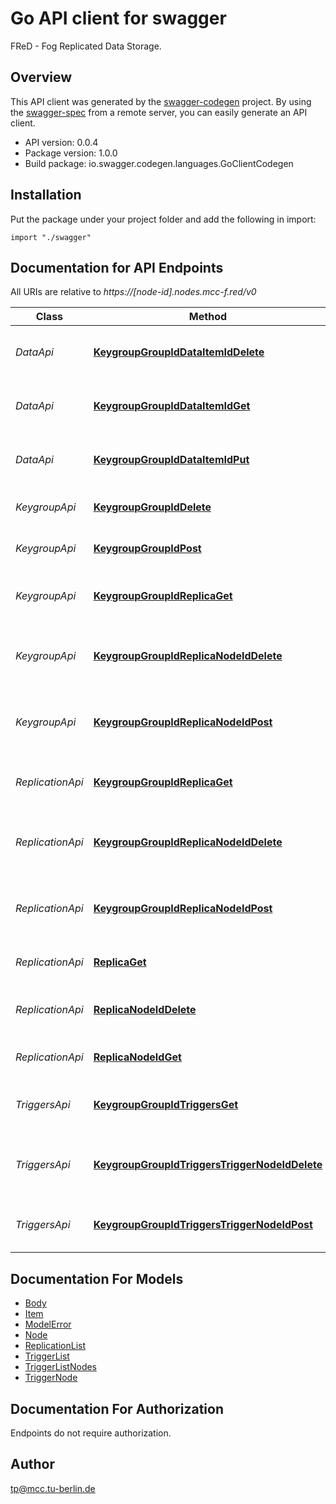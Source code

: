 # Go API client for swagger

FReD - Fog Replicated Data Storage.

## Overview
This API client was generated by the [swagger-codegen](https://github.com/swagger-api/swagger-codegen) project.  By using the [swagger-spec](https://github.com/swagger-api/swagger-spec) from a remote server, you can easily generate an API client.

- API version: 0.0.4
- Package version: 1.0.0
- Build package: io.swagger.codegen.languages.GoClientCodegen

## Installation
Put the package under your project folder and add the following in import:
```golang
import "./swagger"
```

## Documentation for API Endpoints

All URIs are relative to *https://[node-id].nodes.mcc-f.red/v0*

Class | Method | HTTP request | Description
------------ | ------------- | ------------- | -------------
*DataApi* | [**KeygroupGroupIdDataItemIdDelete**](docs/DataApi.md#keygroupgroupiddataitemiddelete) | **Delete** /keygroup/{group_id}/data/{item_id} | Deletes an item value from a Keygroup
*DataApi* | [**KeygroupGroupIdDataItemIdGet**](docs/DataApi.md#keygroupgroupiddataitemidget) | **Get** /keygroup/{group_id}/data/{item_id} | Gets an item value from a Keygroup
*DataApi* | [**KeygroupGroupIdDataItemIdPut**](docs/DataApi.md#keygroupgroupiddataitemidput) | **Put** /keygroup/{group_id}/data/{item_id} | Sets an item value in a Keygroup
*KeygroupApi* | [**KeygroupGroupIdDelete**](docs/KeygroupApi.md#keygroupgroupiddelete) | **Delete** /keygroup/{group_id} | Delete an existing Keygroup
*KeygroupApi* | [**KeygroupGroupIdPost**](docs/KeygroupApi.md#keygroupgroupidpost) | **Post** /keygroup/{group_id} | Create a new Keygroup
*KeygroupApi* | [**KeygroupGroupIdReplicaGet**](docs/KeygroupApi.md#keygroupgroupidreplicaget) | **Get** /keygroup/{group_id}/replica | Gets all Replica Nodes for a Keygroup
*KeygroupApi* | [**KeygroupGroupIdReplicaNodeIdDelete**](docs/KeygroupApi.md#keygroupgroupidreplicanodeiddelete) | **Delete** /keygroup/{group_id}/replica/{node_id} | Remove an existing replica node for a Keygroup
*KeygroupApi* | [**KeygroupGroupIdReplicaNodeIdPost**](docs/KeygroupApi.md#keygroupgroupidreplicanodeidpost) | **Post** /keygroup/{group_id}/replica/{node_id} | Create a new Replica node for a Keygroup
*ReplicationApi* | [**KeygroupGroupIdReplicaGet**](docs/ReplicationApi.md#keygroupgroupidreplicaget) | **Get** /keygroup/{group_id}/replica | Gets all Replica Nodes for a Keygroup
*ReplicationApi* | [**KeygroupGroupIdReplicaNodeIdDelete**](docs/ReplicationApi.md#keygroupgroupidreplicanodeiddelete) | **Delete** /keygroup/{group_id}/replica/{node_id} | Remove an existing replica node for a Keygroup
*ReplicationApi* | [**KeygroupGroupIdReplicaNodeIdPost**](docs/ReplicationApi.md#keygroupgroupidreplicanodeidpost) | **Post** /keygroup/{group_id}/replica/{node_id} | Create a new Replica node for a Keygroup
*ReplicationApi* | [**ReplicaGet**](docs/ReplicationApi.md#replicaget) | **Get** /replica | Gets all Replica Nodes
*ReplicationApi* | [**ReplicaNodeIdDelete**](docs/ReplicationApi.md#replicanodeiddelete) | **Delete** /replica/{node_id} | Remove an existing replica node
*ReplicationApi* | [**ReplicaNodeIdGet**](docs/ReplicationApi.md#replicanodeidget) | **Get** /replica/{node_id} | Gets a Replica Node
*TriggersApi* | [**KeygroupGroupIdTriggersGet**](docs/TriggersApi.md#keygroupgroupidtriggersget) | **Get** /keygroup/{group_id}/triggers | Gets all Trigger Nodes for a Keygroup
*TriggersApi* | [**KeygroupGroupIdTriggersTriggerNodeIdDelete**](docs/TriggersApi.md#keygroupgroupidtriggerstriggernodeiddelete) | **Delete** /keygroup/{group_id}/triggers/{trigger_node_id} | Remove an existing trigger node for a Keygroup
*TriggersApi* | [**KeygroupGroupIdTriggersTriggerNodeIdPost**](docs/TriggersApi.md#keygroupgroupidtriggerstriggernodeidpost) | **Post** /keygroup/{group_id}/triggers/{trigger_node_id} | Create a new Trigger node for a Keygroup


## Documentation For Models

 - [Body](docs/Body.md)
 - [Item](docs/Item.md)
 - [ModelError](docs/ModelError.md)
 - [Node](docs/Node.md)
 - [ReplicationList](docs/ReplicationList.md)
 - [TriggerList](docs/TriggerList.md)
 - [TriggerListNodes](docs/TriggerListNodes.md)
 - [TriggerNode](docs/TriggerNode.md)


## Documentation For Authorization
 Endpoints do not require authorization.


## Author

tp@mcc.tu-berlin.de

